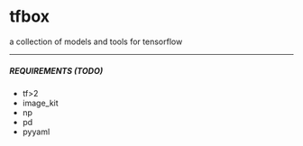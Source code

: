 # tfbox

a collection of models and tools for tensorflow

--- 

##### REQUIREMENTS (TODO)

- tf>2
- image_kit
- np
- pd
- pyyaml